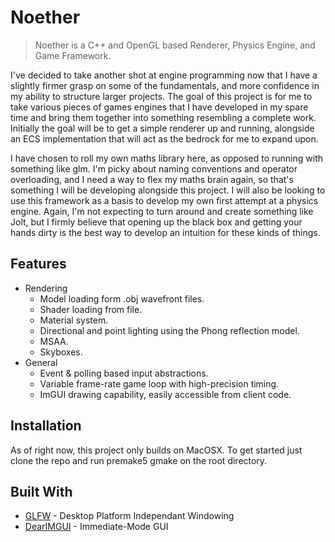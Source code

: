 <!-- [![header][header-url]][header-link] -->

# Noether

> Noether is a C++ and OpenGL based Renderer, Physics Engine, and Game Framework.

I've decided to take another shot at engine programming now that I have a slightly firmer grasp on some of the fundamentals, and more confidence in my ability to structure larger projects. The goal of this project is for me to take various pieces of games engines that I have developed in my spare time and bring them together into something resembling a complete work. Initially the goal will be to get a simple renderer up and running, alongside an ECS implementation that will act as the bedrock for me to expand upon.

I have chosen to roll my own maths library here, as opposed to running with something like glm. I'm picky about naming conventions and operator overloading, and I need a way to flex my maths brain again, so that's something I will be developing alongside this project. I will also be looking to use this framework as a basis to develop my own first attempt at a physics engine. Again, I'm not expecting to turn around and create something like Jolt, but I firmly believe that opening up the black box and getting your hands dirty is the best way to develop an intuition for these kinds of things. 

## Features

* Rendering
  * Model loading form .obj wavefront files.
  * Shader loading from file.
  * Material system.
  * Directional and point lighting using the Phong reflection model.
  * MSAA.
  * Skyboxes.
* General
  * Event & polling based input abstractions.
  * Variable frame-rate game loop with high-precision timing.
  * ImGUI drawing capability, easily accessible from client code.

## Installation

As of right now, this project only builds on MacOSX. To get started just clone the repo and run premake5 gmake on the root directory.

## Built With

* [GLFW](https://www.glfw.org/) - Desktop Platform Independant Windowing
* [DearIMGUI](https://github.com/ocornut/imgui) - Immediate-Mode GUI
